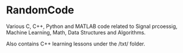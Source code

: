 # RandomCode
Various C, C++, Python and MATLAB code related to Signal prcoessig, Machine Learning, Math, Data Structures and Algorithms.

Also contains C++ learning lessons under the /txt/ folder.

